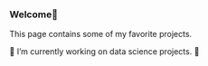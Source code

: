 ### Welcome👋

This page contains some of my favorite projects. 

🔭 I’m currently working on data science projects. 🔭 
